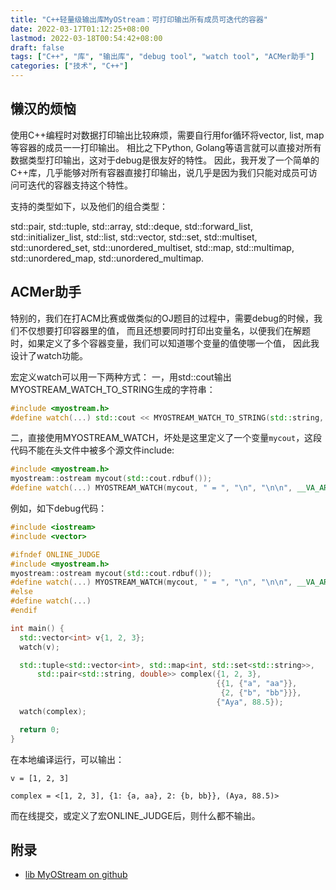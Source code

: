 ```yaml
---
title: "C++轻量级输出库MyOStream：可打印输出所有成员可迭代的容器"
date: 2022-03-17T01:12:25+08:00
lastmod: 2022-03-18T00:54:42+08:00
draft: false
tags: ["C++", "库", "输出库", "debug tool", "watch tool", "ACMer助手"]
categories: ["技术", "C++"]
---
```


## 懒汉的烦恼

使用C++编程时对数据打印输出比较麻烦，需要自行用for循环将vector, list, map等容器的成员一一打印输出。
相比之下Python, Golang等语言就可以直接对所有数据类型打印输出，这对于debug是很友好的特性。
因此，我开发了一个简单的C++库，几乎能够对所有容器直接打印输出，说几乎是因为我们只能对成员可访问可迭代的容器支持这个特性。

支持的类型如下，以及他们的组合类型：

std::pair, std::tuple, std::array, std::deque, 
std::forward_list, std::initializer_list, std::list, std::vector, 
std::set, std::multiset, std::unordered_set, std::unordered_multiset,
std::map, std::multimap, std::unordered_map, std::unordered_multimap.

## ACMer助手

特别的，我们在打ACM比赛或做类似的OJ题目的过程中，需要debug的时候，我们不仅想要打印容器里的值，
而且还想要同时打印出变量名，以便我们在解题时，如果定义了多个容器变量，我们可以知道哪个变量的值使哪一个值，
因此我设计了watch功能。

宏定义watch可以用一下两种方式：
一，用std::cout输出MYOSTREAM_WATCH_TO_STRING生成的字符串：
```C++
#include <myostream.h>
#define watch(...) std::cout << MYOSTREAM_WATCH_TO_STRING(std::string, " = ", "\n", "\n\n", __VA_ARGS__)
```
二，直接使用MYOSTREAM_WATCH，坏处是这里定义了一个变量`mycout`，这段代码不能在头文件中被多个源文件include:
```C++
#include <myostream.h>
myostream::ostream mycout(std::cout.rdbuf());
#define watch(...) MYOSTREAM_WATCH(mycout, " = ", "\n", "\n\n", __VA_ARGS__)
```

例如，如下debug代码：
```C++
#include <iostream>
#include <vector>

#ifndef ONLINE_JUDGE
#include <myostream.h>
myostream::ostream mycout(std::cout.rdbuf());
#define watch(...) MYOSTREAM_WATCH(mycout, " = ", "\n", "\n\n", __VA_ARGS__)
#else
#define watch(...)
#endif

int main() {
  std::vector<int> v{1, 2, 3};
  watch(v);

  std::tuple<std::vector<int>, std::map<int, std::set<std::string>>,
      std::pair<std::string, double>> complex({1, 2, 3},
                                              {{1, {"a", "aa"}},
                                               {2, {"b", "bb"}}},
                                              {"Aya", 88.5});
  watch(complex);

  return 0;
}
```

在本地编译运行，可以输出：
```text
v = [1, 2, 3]

complex = <[1, 2, 3], {1: {a, aa}, 2: {b, bb}}, (Aya, 88.5)>
```
而在线提交，或定义了宏ONLINE_JUDGE后，则什么都不输出。

## 附录

* [lib MyOStream on github](https://github.com/peacalm/myostream)
